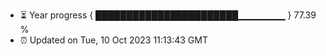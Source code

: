 - ⏳ Year progress { ███████████████████████▁▁▁▁▁▁▁ } 77.39 %
- ⏰ Updated on Tue, 10 Oct 2023 11:13:43 GMT

